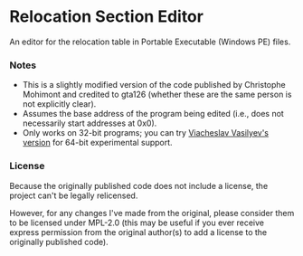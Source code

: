 # Relocation Section Editor

An editor for the relocation table in Portable Executable (Windows PE) files.

### Notes

- This is a slightly modified version of the code published by Christophe Mohimont and credited to gta126 (whether these are the same person is not explicitly clear).
- Assumes the base address of the program being edited (i.e., does not necessarily start addresses at 0x0).
- Only works on 32-bit programs; you can try [Viacheslav Vasilyev's version](https://github.com/mohic/Relocation-Section-Editor/pull/1) for 64-bit experimental support.

### License

Because the originally published code does not include a license, the project can't be legally relicensed.

However, for any changes I've made from the original, please consider them to be licensed under MPL-2.0 (this may be useful if you ever receive express permission from the original author(s) to add a license to the originally published code).
